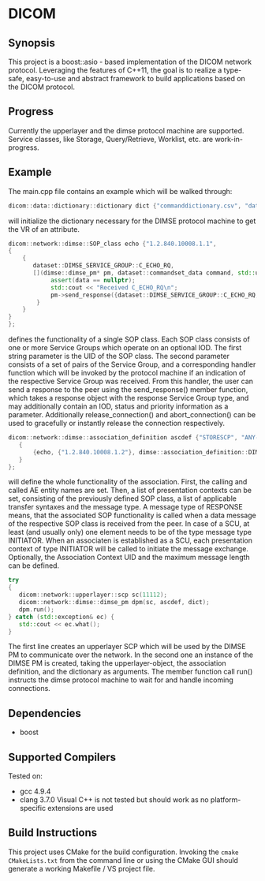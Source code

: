 # DICOM

## Synopsis

This project is a boost::asio - based implementation of the DICOM network protocol. Leveraging the features of C++11, the goal is to realize a type-safe, easy-to-use and abstract framework to build applications based on the DICOM protocol.

## Progress
Currently the upperlayer and the dimse protocol machine are supported. Service classes, like Storage, Query/Retrieve, Worklist, etc. are work-in-progress.

## Example
The main.cpp file contains an example which will be walked through:

```c++
dicom::data::dictionary::dictionary dict {"commanddictionary.csv", "datadictionary.csv"};
```
will initialize the dictionary necessary for the DIMSE protocol machine to get the VR of an attribute. 

```c++
dicom::network::dimse::SOP_class echo {"1.2.840.10008.1.1",
{ 
    { 
       dataset::DIMSE_SERVICE_GROUP::C_ECHO_RQ,
       [](dimse::dimse_pm* pm, dataset::commandset_data command, std::unique_ptr<dataset::iod> data)  {
            assert(data == nullptr);
            std::cout << "Received C_ECHO_RQ\n";
            pm->send_response({dataset::DIMSE_SERVICE_GROUP::C_ECHO_RQ, command});
        }
    }
}
};
```
defines the functionality of a single SOP class. Each SOP class  consists of one or more Service Groups which operate on an optional IOD.  The first string parameter is the UID of the SOP class. The second parameter consists of a set of pairs of the Service Group, and a corresponding handler function which will be invoked by the protocol machine if an indication of the respective Service Group was received. From this handler, the user can send a response to the peer using the send_response() member function, which takes a response object with the response Service Group type, and may additionally contain an IOD, status and priority information as a parameter. Additionally release_connection() and abort_connection() can be used to gracefully or instantly release the connection respectively.

```c++
dicom::network::dimse::association_definition ascdef {"STORESCP", "ANY-SCU",
   {
       {echo, {"1.2.840.10008.1.2"}, dimse::association_definition::DIMSE_MSG_TYPE::RESPONSE},
   }
};
```
will define the whole functionality of the association. First, the calling and called AE entity names are set. Then, a list of presentation contexts can be set, consisting of the previously defined SOP class, a list of applicable transfer syntaxes and the message type. A message type of RESPONSE means, that the associated SOP functionality is called when a data message of the respective SOP class is received from the peer. In case of a SCU, at least (and usually only) one element needs to be of the type message type INITIATOR. When an associaten is established as a SCU, each presentation context of type INITIATOR will be called to initiate the message exchange.
Optionally, the Association Context UID and the maximum message length can be defined.


```c++
try
{
   dicom::network::upperlayer::scp sc(11112);
   dicom::network::dimse::dimse_pm dpm(sc, ascdef, dict);
   dpm.run();
} catch (std::exception& ec) {
   std::cout << ec.what();
}
```
The first line creates an upperlayer SCP which will be used by the DIMSE PM to communicate over the network. In the second one an instance of the DIMSE PM is created, taking the upperlayer-object, the association definition, and the dictionary as arguments. The member function call run() instructs the dimse protocol machine to wait for and handle incoming connections.


## Dependencies
* boost 

## Supported Compilers
Tested on:

* gcc 4.9.4
* clang 3.7.0
Visual C++ is not tested but should work as no platform-specific extensions are used

## Build Instructions
This project uses CMake for the build configuration. Invoking the ```cmake CMakeLists.txt``` from the command line or using the CMake GUI should generate a working Makefile / VS project file.

